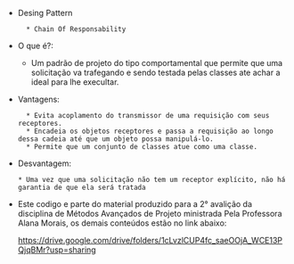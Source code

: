 * Desing Pattern 

        * Chain Of Responsability

* O que é?: 

     * Um padrão de projeto do tipo comportamental que permite que uma solicitação va trafegando e sendo testada pelas classes ate achar a ideal para lhe execultar.

* Vantagens: 


        * Evita acoplamento do transmissor de uma requisição com seus receptores. 
        * Encadeia os objetos receptores e passa a requisição ao longo dessa cadeia até que um objeto possa manipulá-lo. 
        * Permite que um conjunto de classes atue como uma classe. 


* Desvantagem:

      * Uma vez que uma solicitação não tem um receptor explícito, não há garantia de que ela será tratada 

* Este codigo e parte do material produzido para a 2° avalição da disciplina de Métodos Avançados de Projeto ministrada Pela Professora Alana Morais, os demais conteúdos estão no link abaixo:

     https://drive.google.com/drive/folders/1cLvzlCUP4fc_saeOOjA_WCE13PQjqBMr?usp=sharing

